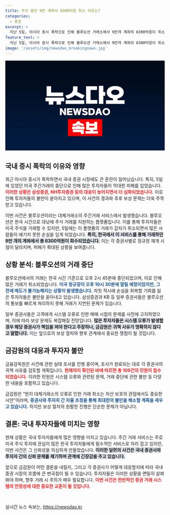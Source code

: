 ```yaml
---
title: 주식 중단 9만 계좌서 6300억원 취소 이유는?
categories:
  - 증권
excerpt: >
  지난 5일, 아시아 증시 폭락으로 인해 블루오션 거래소에서 9만개 계좌의 6300억원이 취소되었습니다. 삼성, KB 증권 등은 대응이 늦어 피해가 확대될 전망이며, 보상 절차는 난항을 겪을 것으로 보입니다.
feature_text: >
  지난 5일, 아시아 증시 폭락으로 인해 블루오션 거래소에서 9만개 계좌의 6300억원이 취소되었습니다. 삼성, KB 증권 등은 대응이 늦어 피해가 확대될 전망이며, 보상 절차는 난항을 겪을 것으로 보입니다.
image: '/assets/img/newsdao_breakingnews.jpg'
---
```


<p><img src="/assets/img/newsdao_breakingnews.jpg" alt="flaretime 속보" /></p>

<h2 data-ke-size="size26">국내 증시 폭락의 이유와 영향</h2>

<p data-ke-size="size16">최근 아시아 증시가 폭락하면서 국내 증권 시장에도 큰 혼란이 일어났습니다. 특히, 5일에 있었던 미국 주간거래의 중단으로 인해 많은 투자자들이 막대한 피해를 입었습니다. <b><span style="color: #ee2323;">이러한 상황은 삼성증권, NH투자증권 등의 대응이 늦어지면서 더 심화되었습니다.</span></b> 이로 인해 투자자들의 불만이 쏟아지고 있으며, 이 사건의 경과와 추후 보상 문제는 더욱 주목받고 있습니다. </p>

<p data-ke-size="size16">이번 사건은 블루오션이라는 대체거래소의 주간거래 서비스에서 발생했습니다. 블루오션은 한국 시간으로 대낮에 주식 거래를 지원하는 플랫폼입니다. 이를 통해 투자자들은 미국 주식을 거래할 수 있지만, 5일에는 이 플랫폼의 거래가 갑자기 취소되면서 많은 사람들이 예기치 못한 손실을 입게 되었습니다. <b><span style="background-color: #21538527;">특히, 한국에서 이 서비스를 통해 거래하던 9만 개의 계좌에서 총 6300억원이 회수되었습니다.</span></b> 이는 각 증권사별로 정규장 재개 시점이 달라지며, 피해가 확대된 상황을 보여줍니다. </p>

<h2 data-ke-size="size26">상황 분석: 블루오션의 거래 중단</h2>

<p data-ke-size="size16">블루오션에서의 거래는 한국 시간 기준으로 오후 2시 45분에 중단되었으며, 이로 인해 많은 거래가 취소되었습니다. <b><span style="color: #1a5490;">미국 정규장이 오후 10시 30분에 열릴 예정이었지만, 그 전에 매도가 불가능해지는 상황이 발생했습니다.</span></b> 자칫 적시에 손실을 회복할 기회를 잃은 투자자들은 불만을 쏟아내고 있습니다. 삼성증권과 KB 등 일부 증권사들은 블루오션의 통보를 빠르게 처리하지 못해 거래가 지연된 문제가 있습니다. </p>

<p data-ke-size="size16">일부 증권사들은 고객에게 시스템 오류로 인한 매매 시점의 문제를 사전에 고지하였으며, 이에 따라 보상 문제도 복잡해질 전망입니다. <b><span style="background-color: #21538527;">많은 투자자들은 시스템 오류가 발생할 경우 해당 증권사가 책임을 져야 한다고 주장하나, 금감원은 귀책 사유가 명확하지 않다고 말합니다.</span></b> 이는 앞으로의 보상 절차와 향후 관계에서 중요한 쟁점이 될 것입니다. </p>

<h2 data-ke-size="size26">금감원의 대응과 투자자 불만</h2>

<p data-ke-size="size16">금융감독원은 사건에 관한 실태 조사를 진행 중이며, 조사가 완료되는 대로 각 증권사의 귀책 사유를 검토할 계획입니다. <b><span style="color: #ee2323;">현재까지 확인된 바에 따르면 총 109건의 민원이 접수되었습니다.</span></b> 이러한 민원은 시스템 오류와 관련된 문제, 거래 중단에 관한 불만 등 다양한 내용을 포함하고 있습니다. </p>

<p data-ke-size="size16">금감원은 “현지 대체거래소의 오류로 인한 거래 취소는 자산 보호의 관점에서도 중요한 사안”이라며, <b><span style="color: #1a5490;">증권사와 투자자 간 자율 조정을 통해 최대한의 불만을 해소할 계획을 세우고 있습니다.</span></b> 하지만 보상 절차의 원활한 진행은 단순한 문제가 아닙니다. </p>

<h2 data-ke-size="size26">결론: 국내 투자자들에 미치는 영향</h2>

<p data-ke-size="size16">현재 상황은 국내 투자자들에게 많은 영향을 미치고 있습니다. 주간 거래 서비스는 주로 미국 주식 투자에 관심이 많은 한국 투자자들에게 필수적인 서비스로 자리 잡고 있지만, 이번 사건은 그 신뢰성을 의심하게 만들었습니다. <b><span style="background-color: #21538527;">이러한 일련의 사건은 국내 증권사와 투자자 간의 신뢰 문제를 제기하며 관계에 긴장감을 주고 있습니다.</span></b> </p>

<p data-ke-size="size16">앞으로 금감원이 어떤 결론을 내릴지, 그리고 각 증권사가 어떻게 대응할지에 따라 국내 증권 시장의 흐름에 큰 변곡점이 될 수 있습니다. 투자자들은 이러한 상황을 면밀히 살펴봐야 하며, 향후 거래 시 주의가 매우 필요합니다. <b><span style="color: #ee2323;">이번 사건은 전반적인 증권 거래 시스템의 안정성에 대한 중요한 교훈이 될 것입니다.</span></b> </p>

<p data-ke-size="size16">&nbsp;</p>
실시간 뉴스 속보는, <a href="https://newsdao.kr" rel="dofollow">https://newsdao.kr</a>


